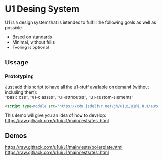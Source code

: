 # U1 Desing System

U1 is a design system that is intended to fulfill the following goals as well as possible

- Based on standards
- Minimal, without frills
- Tooling is optional

## Ussage

### Prototyping
Just add this script to have all the u1-stuff available on demand (without including them):  
"basic css", "u1-classes", "u1-attributes", "u1-custom-elements"  
```html
<script type=module src="https://cdn.jsdelivr.net/gh/u1ui/u1@1.8.8/auto.min.js"></script>
```

This demo will give you an idea of how to develop:  
https://raw.githack.com/u1ui/u1/main/tests/test.html


## Demos
https://raw.githack.com/u1ui/u1/main/tests/boilerplate.html  
https://raw.githack.com/u1ui/u1/main/tests/test.html  

